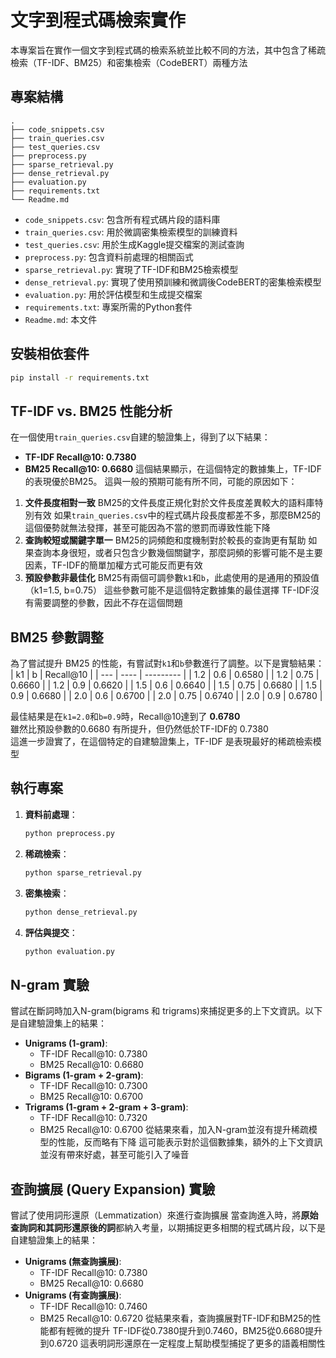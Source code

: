 
# 文字到程式碼檢索實作

本專案旨在實作一個文字到程式碼的檢索系統並比較不同的方法，其中包含了稀疏檢索（TF-IDF、BM25）和密集檢索（CodeBERT）兩種方法

## 專案結構

```
.
├── code_snippets.csv
├── train_queries.csv
├── test_queries.csv
├── preprocess.py
├── sparse_retrieval.py
├── dense_retrieval.py
├── evaluation.py
├── requirements.txt
└── Readme.md
```

*   `code_snippets.csv`: 包含所有程式碼片段的語料庫
*   `train_queries.csv`: 用於微調密集檢索模型的訓練資料
*   `test_queries.csv`: 用於生成Kaggle提交檔案的測試查詢
*   `preprocess.py`: 包含資料前處理的相關函式
*   `sparse_retrieval.py`: 實現了TF-IDF和BM25檢索模型
*   `dense_retrieval.py`: 實現了使用預訓練和微調後CodeBERT的密集檢索模型
*   `evaluation.py`: 用於評估模型和生成提交檔案
*   `requirements.txt`: 專案所需的Python套件
*   `Readme.md`: 本文件

## 安裝相依套件

```bash
pip install -r requirements.txt
```

## TF-IDF vs. BM25 性能分析
在一個使用`train_queries.csv`自建的驗證集上，得到了以下結果：
*   **TF-IDF Recall@10: 0.7380**
*   **BM25 Recall@10: 0.6680**
這個結果顯示，在這個特定的數據集上，TF-IDF的表現優於BM25。 
這與一般的預期可能有所不同，可能的原因如下：
1.  **文件長度相對一致**
    BM25的文件長度正規化對於文件長度差異較大的語料庫特別有效 
    如果`train_queries.csv`中的程式碼片段長度都差不多，那麼BM25的這個優勢就無法發揮，甚至可能因為不當的懲罰而導致性能下降
2.  **查詢較短或關鍵字單一**
    BM25的詞頻飽和度機制對於較長的查詢更有幫助 
    如果查詢本身很短，或者只包含少數幾個關鍵字，那麼詞頻的影響可能不是主要因素，TF-IDF的簡單加權方式可能反而更有效
3.  **預設參數非最佳化**
    BM25有兩個可調參數`k1`和`b`，此處使用的是通用的預設值（k1=1.5, b=0.75） 
    這些參數可能不是這個特定數據集的最佳選擇
    TF-IDF沒有需要調整的參數，因此不存在這個問題


## BM25 參數調整
為了嘗試提升 BM25 的性能，有嘗試對`k1`和`b`參數進行了調整。以下是實驗結果：
| k1  | b    | Recall@10 |
| --- | ---- | --------- |
| 1.2 | 0.6  | 0.6580    |
| 1.2 | 0.75 | 0.6660    |
| 1.2 | 0.9  | 0.6620    |
| 1.5 | 0.6  | 0.6640    |
| 1.5 | 0.75 | 0.6680    |
| 1.5 | 0.9  | 0.6680    |
| 2.0 | 0.6  | 0.6700    |
| 2.0 | 0.75 | 0.6740    |
| 2.0 | 0.9  | 0.6780    | 

最佳結果是在`k1=2.0`和`b=0.9`時，Recall@10達到了 **0.6780**  
雖然比預設參數的0.6680 有所提升，但仍然低於TF-IDF的 0.7380  
這進一步證實了，在這個特定的自建驗證集上，TF-IDF 是表現最好的稀疏檢索模型  

## 執行專案
1.  **資料前處理**：
    ```bash
    python preprocess.py
    ```
2.  **稀疏檢索**：
    ```bash
    python sparse_retrieval.py
    ```
3.  **密集檢索**：
    ```bash
    python dense_retrieval.py
    ```
4.  **評估與提交**：
    ```bash
    python evaluation.py
    ```

## N-gram 實驗
嘗試在斷詞時加入N-gram(bigrams 和 trigrams)來捕捉更多的上下文資訊。以下是自建驗證集上的結果：
*   **Unigrams (1-gram)**:
    *   TF-IDF Recall@10: 0.7380
    *   BM25 Recall@10: 0.6680
*   **Bigrams (1-gram + 2-gram)**:
    *   TF-IDF Recall@10: 0.7300
    *   BM25 Recall@10: 0.6700
*   **Trigrams (1-gram + 2-gram + 3-gram)**:
    *   TF-IDF Recall@10: 0.7320
    *   BM25 Recall@10: 0.6700
從結果來看，加入N-gram並沒有提升稀疏模型的性能，反而略有下降
這可能表示對於這個數據集，額外的上下文資訊並沒有帶來好處，甚至可能引入了噪音


## 查詢擴展 (Query Expansion) 實驗
嘗試了使用詞形還原（Lemmatization）來進行查詢擴展 
當查詢進入時，將**原始查詢詞和其詞形還原後的詞**都納入考量，以期捕捉更多相關的程式碼片段，以下是自建驗證集上的結果：
*   **Unigrams (無查詢擴展)**:
    *   TF-IDF Recall@10: 0.7380
    *   BM25 Recall@10: 0.6680
*   **Unigrams (有查詢擴展)**:
    *   TF-IDF Recall@10: 0.7460
    *   BM25 Recall@10: 0.6720
從結果來看，查詢擴展對TF-IDF和BM25的性能都有輕微的提升 
TF-IDF從0.7380提升到0.7460，BM25從0.6680提升到0.6720 
這表明詞形還原在一定程度上幫助模型捕捉了更多的語義相關性